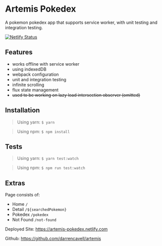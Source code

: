 # Artemis Pokedex

A pokemon pokedex app that supports service worker, with unit testing and integration testing.

[![Netlify Status](https://api.netlify.com/api/v1/badges/ab6d0487-6273-483b-b07a-45edc80649b1/deploy-status)](https://app.netlify.com/sites/artemis-pokedex/deploys)

## Features
- works offline with service worker
- using indexedDB
- webpack configuration
- unit and integration testing
- infinite scrolling
- flux state management
- ~~used to be working on lazy load intersection observer (omitted)~~

## Installation

> Using yarn: `$ yarn`

> Using npm: `$ npm install`

## Tests

> Using yarn: `$ yarn test:watch`

> Using npm: `$ npm run test:watch`

## Extras

Page consists of:
- Home `/`
- Detail `/${searchedPokemon}`
- Pokedex `/pokedex`
- Not Found `/not-found`

Deployed Site: https://artemis-pokedex.netlify.com

Github: https://github.com/darrencavell/artemis